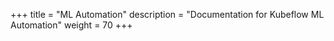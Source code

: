 +++
title = "ML Automation"
description = "Documentation for Kubeflow ML Automation"
weight = 70
+++
